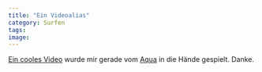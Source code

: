 ```yaml
---
title: "Ein Videoalias"
category: Surfen
tags: 
image: 
---
```


[Ein cooles Video](http://www.1stavemachine.com/alias/) wurde mir gerade vom [Aqua](http://www.88komaflash.de) in die Hände gespielt. Danke.